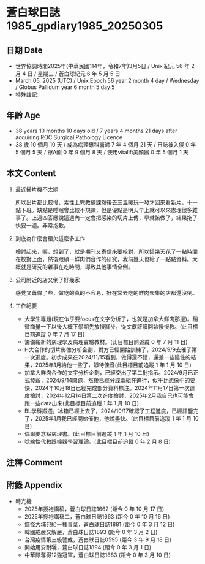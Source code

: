 [_metadata_:encoding]: - "utf-8"
[_metadata_:language]: - "zh-Hant-TW"
[_metadata_:fileformat]: - "markdown"
[_metadata_:MIME_type]: - "text/plain"
[_metadata_:markdown_version]: - "commonmark version 0.30"
[_metadata_:markdown_spec]: - "https://spec.commonmark.org/0.30/"

# 蒼白球日誌1985_gpdiary1985_20250305 #

## 日期 Date ##

* 世界協調時間2025年(中華民國114年，令和7年)3月5日 / Unix 紀元 56 年 2 月 4 日 / 星期三 / 蒼白球紀元 6 年 5 月 5 日
* March 05, 2025 (UTC) / Unix Epoch 56 year 2 month 4 day / Wednesday / Globus Pallidum year 6 month 5 day 5
* 特殊註記:

## 年齡 Age ##

* 38 years 10 months 10 days old / 7 years 4 months 21 days after acquiring ROC Surgical Pathology Licence
* 38 歲 10 個月 10 天 / 成為病理專科醫師 7 年 4 個月 21 天 / 日誌被入侵 0 年 5 個月 5 天 / 擦A酸 0 年 9 個月 8 天 / 使用vitalift美顏器 0 年 5 個月 1 天

## 本文 Content ##

1. 最近掃片機不太順

    所以出片都比較慢，索性上完教練課然後去三溫暖玩一發才回來看新片，十一點下班。缺點是睡眠會比較不規律，但是優點是明天早上就可以來處理很多雜事了。上週四答應說這週內一定會把感染的切片上傳，早就該做了，結果拖了快要一週。非常抱歉。

2. 到底為什麼會積欠這麼多工作

    檢討起來，喔，想到了，就是期刊又寄信來要校對，所以這幾天花了一點時間在校對上面，然後跟碩一鮮肉們合作的研究，我前幾天也給了一點點資料。大概就是研究的雜事在吃時間，導致其他事情全倒。

3. 公司附近的店又倒了好幾家

    感覺又蕭條了些，做吃的真的不容易，好在常去吃的鮮肉聚集的店都還沒倒。

4. 工作紀要

    - 大學生專題(現在似乎要focus在文字分析了，也就是加拿大鮮肉那邊)。稍微商量一下以後大概下學期先放慢腳步，從文獻評讀開始慢慢教。(此目標目前追蹤 0 年 7 月 17 日)
    - 籌備嶄新的病理學及病理實驗教材。(此目標目前追蹤 0 年 7 月 11 日)
    - H大合作的切片影像分析企劃，對方已經開始訓練了，2024/9/9去催了第一次進度。初步成果在2024/11/15看到，做得還不錯，還差一些陰性的結果，2025年1月給他一些了，靜待佳音(此目標目前追蹤 1 年 1 月 10 日)
    - 加拿大鮮肉合作的文字分析企劃，已經交出了第二批指示。2024/9月已正式發薪，2024/9/14開跑，然後已經分成兩組在進行，似乎比想像中的要快，2024年10月18日已經完成部分資料標注。2024年11月17日第一次進度檢討，2024年12月14日第二次進度檢討，2025年2月我自己也可能會跑一些data出來(此目標目前追蹤 1 年 1 月 10 日)
    - BL學科搬遷，冰箱已經上去了，2024/10/17確認了工程進度，已經評鑒完了，2025年1月我已經開始催他，他說盡快。(此目標目前追蹤 1 年 1 月 10 日)
    - 偶爾要念點病理書。(此目標目前追蹤 1 年 1 月 10 日)
    - 唸線性代數跟機器學習理論。(此目標目前追蹤 0 年 2 月 8 日)

## 注釋 Comment ##


## 附錄 Appendix ##

* 時光機
    - 2025年授袍講稿，蒼白球日誌1662 (距今 0 年 10 月 17 日)
    - 2025年授袍講稿二，蒼白球日誌1663 (距今 0 年 10 月 16 日)
    - 錯怪大埔只給一種青菜，蒼白球日誌1881 (距今 0 年 3 月 12 日)
    - 韓國戒嚴又解嚴，蒼白球日誌1893 (距今 0 年 3 月 2 日)
    - 台灣疫情第三級警戒，蒼白球日誌0595 (距今 3 年 9 月 18 日)
    - 開始用安耐曬，蒼白球日誌1894 (距今 0 年 3 月 1 日)
    - 中華隊奪得12強冠軍，蒼白球日誌1883 (距今 0 年 3 月 10 日)
